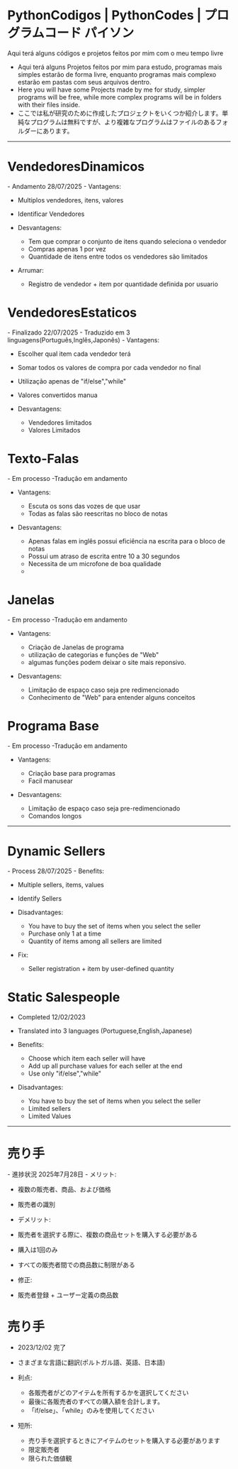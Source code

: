 # PythonCodigos | PythonCodes | プログラムコード パイソン
Aqui terá alguns códigos e projetos feitos por mim com o meu tempo livre
 - Aqui terá alguns Projetos feitos por mim para estudo, programas mais simples estarão de forma livre, enquanto programas mais complexo estarão em pastas com seus arquivos dentro. 
 - Here you will have some Projects made by me for study, simpler programs will be free, while more complex programs will be in folders with their files inside.
 - ここでは私が研究のために作成したプロジェクトをいくつか紹介します。単純なプログラムは無料ですが、より複雑なプログラムはファイルのあるフォルダーにあります。
<hr>
<h1>VendedoresDinamicos</h1>
 - Andamento 28/07/2025
 - Vantagens:

   - Multiplos vendedores, itens, valores
   - Identificar Vendedores

 - Desvantagens:
   - Tem que comprar o conjunto de itens quando seleciona o vendedor 
   - Compras apenas 1 por vez
   - Quantidade de itens entre todos os vendedores são limitados

 - Arrumar:
   - Registro de vendedor + item por quantidade definida por usuario
  
 
<h1>VendedoresEstaticos</h1>
 - Finalizado 22/07/2025
 - Traduzido em 3 linguagens(Português,Inglês,Japonês)
 - Vantagens:

   - Escolher qual item cada vendedor terá
   - Somar todos os valores de compra por cada vendedor no final
   - Utilização apenas de "if/else","while"
   - Valores convertidos manua 

 - Desvantagens:
   - Vendedores limitados
   - Valores Limitados

<h1>Texto-Falas</h1>
 - Em processo
 -Tradução em andamento

 - Vantagens:

   - Escuta os sons das vozes de que usar
   - Todas as falas são reescritas no bloco de notas

 - Desvantagens:

   - Apenas falas em inglês possui eficiência na escrita para o bloco de notas
   - Possui um atraso de escrita entre 10 a 30 segundos
   - Necessita de um microfone de boa qualidade
   - 
<h1>Janelas</h1>
 - Em processo
 -Tradução em andamento

 - Vantagens:

   - Criação de Janelas de programa
   - utilização de categorias e funções de "Web"
   - algumas funções podem deixar o site mais reponsivo.

 - Desvantagens:

   - Limitação de espaço caso seja pre redimencionado
   - Conhecimento de "Web" para entender alguns conceitos

<h1>Programa Base</h1>
 - Em processo
 -Tradução em andamento

 - Vantagens:

   - Criação base para programas
   - Facil manusear
  

 - Desvantagens:

   - Limitação de espaço caso seja pre-redimencionado
   - Comandos longos
   
<hr>
<h1>Dynamic Sellers</h1>
 - Process 28/07/2025
 - Benefits:

   - Multiple sellers, items, values
   - Identify Sellers

 - Disadvantages:
   - You have to buy the set of items when you select the seller
   - Purchase only 1 at a time
   - Quantity of items among all sellers are limited

- Fix:
  - Seller registration + item by user-defined quantity
 
<h1>Static Salespeople</h1>

 - Completed 12/02/2023
 - Translated into 3 languages (Portuguese,English,Japanese)
 - Benefits:

   - Choose which item each seller will have
   - Add up all purchase values for each seller at the end
   - Use only "if/else","while"

 - Disadvantages:
   - You have to buy the set of items when you select the seller
   - Limited sellers
   - Limited Values
<hr>
<h1>売り手</h1>
- 進捗状況 2025年7月28日
- メリット:

- 複数の販売者、商品、および価格
- 販売者の識別

- デメリット:
- 販売者を選択する際に、複数の商品セットを購入する必要がある
- 購入は1回のみ
- すべての販売者間での商品数に制限がある

- 修正:
- 販売者登録 + ユーザー定義の商品数
 
<h1>売り手</h1>

 - 2023/12/02 完了
 - さまざまな言語に翻訳(ポルトガル語、英語、日本語)
 - 利点:

   - 各販売者がどのアイテムを所有するかを選択してください
   - 最後に各販売者のすべての購入額を合計します。
   - 「if/else」、「while」のみを使用してください

 - 短所:
   - 売り手を選択するときにアイテムのセットを購入する必要があります
   - 限定販売者
   - 限られた価値観
